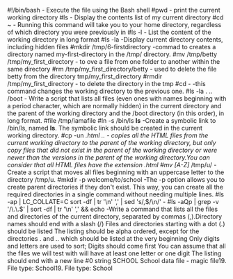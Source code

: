 #!/bin/bash - Execute the file using the Bash shell
#pwd - print the current working directory
#ls - Display the contents list of my current directory
#cd ~ - Running this command will take you to your home directory, regardless of which directory you were previously in
#ls -l - List the content of the working directory in long format
#ls -la -Display current directory contents, including hidden files
#mkdir /tmp/6-firstdirectory -commad to creates a directory named my-first-directory in the /tmp/ directory.
#mv /tmp/betty /tmp/my_first_directory - to  ove a file from one folder to another within the same directory
#rm /tmp/my_first_directory/betty - used to delete the file betty from the directory tmp/my_first_directory
#rmdir /tmp/my_first_directory - to delete the directory in the tmp
#cd - -this command changes the working directory to the previous one.
#ls -la . .. /boot  - Write a script that lists all files (even ones with names beginning with a period character, which are normally hidden) in the current directory and the parent of the working directory and the /boot directory (in this order), in long format.
#file /tmp/iamafile
#ln -s /bin/ls __ls__  -Create a symbolic link to /bin/ls, named __ls__. The symbolic link should be created in the current working directory.
#cp -un *.html .. - copies all the HTML files from the current working directory to the parent of the working directory, but only copy files that did not exist in the parent of the working directory or were newer than the versions in the parent of the working directory.You can consider that all HTML files have the extension .html
#mv [A-Z]* /tmp/u/ -Create a script that moves all files beginning with an uppercase letter to the directory /tmp/u.
#mkdir -p welcome/to/school -The -p option allows you to create parent directories if they don't exist. This way, you can create all the required directories in a single command without needing multiple lines.
#ls -ap | LC_COLLATE=C sort -df | tr '\n' ',' | sed 's/,$/\n/' - #ls -aQp | grep -v '/\.\.$' | sort -df | tr '\n' ',' && echo -Write a command that lists all the files and directories of the current directory, separated by commas (,).Directory names should end with a slash (/) Files and directories starting with a dot (.) should be listed The listing should be alpha ordered, except for the directories . and .. which should be listed at the very beginning Only digits and letters are used to sort; Digits should come first You can assume that all the files we will test with will have at least one letter or one digit The listing should end with a new line
#0 string SCHOOL School data file - magic file19. File type: School19. File type: School
